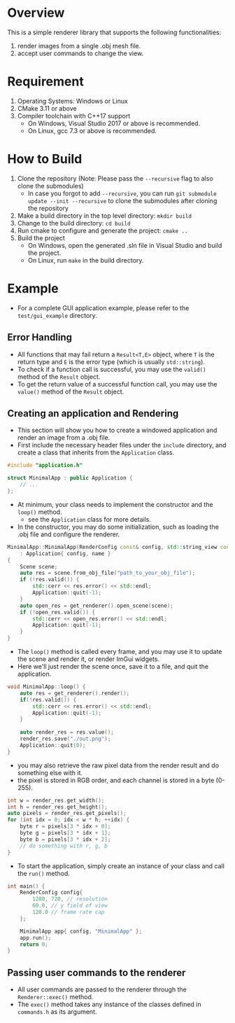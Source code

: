 # Overview
This is a simple renderer library that supports the following functionalities:
1. render images from a single .obj mesh file.
2. accept user commands to change the view.

# Requirement
1. Operating Systems: Windows or Linux
2. CMake 3.11 or above
3. Compiler toolchain with C++17 support
    - On Windows, Visual Studio 2017 or above is recommended.
    - On Linux, gcc 7.3 or above is recommended.

# How to Build
1. Clone the repository (Note: Please pass the `--recursive` flag to also clone the submodules)
    - In case you forgot to add `--recursive`, you can run `git submodule update --init --recursive` to clone the submodules after cloning the repository
2. Make a build directory in the top level directory: `mkdir build`
3. Change to the build directory: `cd build`
4. Run cmake to configure and generate the project: `cmake ..`
5. Build the project
    * On Windows, open the generated .sln file in Visual Studio and build the project.
    * On Linux, run `make` in the build directory.

# Example
- For a complete GUI application example, please refer to the `test/gui_example` directory.

## Error Handling
- All functions that may fail return a `Result<T,E>` object, where `T` is the return type and `E` is the error type (which is usually `std::string`).
- To check if a function call is successful, you may use the `valid()` method of the `Result` object.
- To get the return value of a successful function call, you may use the `value()` method of the `Result` object.

## Creating an application and Rendering
- This section will show you how to create a windowed application and render an image from a .obj file.
- First include the necessary header files under the `include` directory, and create a class that inherits from the `Application` class.

```cpp
#include "application.h"

struct MinimalApp : public Application {
    // ...
};
```

- At minimum, your class needs to implement the constructor and the `loop()` method.
    - see the `Application` class for more details.
- In the constructor, you may do some initialization, such as loading the .obj file and configure the renderer.

```cpp
MinimalApp::MinimalApp(RenderConfig const& config, std::string_view const& name)
    : Application{ config, name }
{
    Scene scene;
    auto res = scene.from_obj_file("path_to_your_obj_file");
    if (!res.valid()) {
        std::cerr << res.error() << std::endl;
        Application::quit(-1);
    }
    auto open_res = get_renderer().open_scene(scene);
    if (!open_res.valid()) {
        std::cerr << open_res.error() << std::endl;
        Application::quit(-1);
    }
}
```

- The `loop()` method is called every frame, and you may use it to update the scene and render it, or render ImGui widgets.
- Here we'll just render the scene once, save it to a file, and quit the application.

```cpp
void MinimalApp::loop() {
	auto res = get_renderer().render();
    if(!res.valid()) {
        std::cerr << res.error() << std::endl;
        Application::quit(-1);
    }
    
    auto render_res = res.value();
    render_res.save("./out.png");
    Application::quit(0);
}
```
- you may also retrieve the raw pixel data from the render result and do something else with it.
- the pixel is stored in RGB order, and each channel is stored in a byte (0-255).
```cpp
int w = render_res.get_width();
int h = render_res.get_height();
auto pixels = render_res.get_pixels();
for (int idx = 0; idx < w * h; ++idx) {
    byte r = pixels[3 * idx + 0];
    byte g = pixels[3 * idx + 1];
    byte b = pixels[3 * idx + 2];
    // do something with r, g, b
}
```

- To start the application, simply create an instance of your class and call the `run()` method.

```cpp
int main() {
    RenderConfig config{
        1280, 720, // resolution
        60.0, // y field of view
        120.0 // frame rate cap
    };

    MinimalApp app{ config, "MinimalApp" };
    app.run();
    return 0;
}
```

## Passing user commands to the renderer
- All user commands are passed to the renderer through the `Renderer::exec()` method.
- The `exec()` method takes any instance of the classes defined in `commands.h` as its argument.